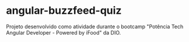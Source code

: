 # angular-buzzfeed-quiz
Projeto desenvolvido como atividade durante o bootcamp "Potência Tech Angular Developer - Powered by iFood" da DIO.
